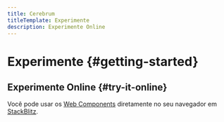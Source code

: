 ```yaml
---
title: Cerebrum
titleTemplate: Experimente
description: Experimente Online
---
```


# Experimente {#getting-started}

## Experimente Online {#try-it-online}

Você pode usar os [Web Components](/reference/web-components) diretamente no seu navegador em [StackBlitz](https://stackblitz.com/github/mozgbrasil/web-components).
